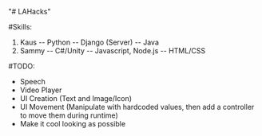 "# LAHacks" 

#Skills:
  1. Kaus 
    -- Python
    -- Django (Server)
    -- Java
  2. Sammy
    -- C#/Unity
    -- Javascript, Node.js
    -- HTML/CSS
    
#TODO:
- Speech
- Video Player
- UI Creation (Text and Image/Icon)
- UI Movement (Manipulate with hardcoded values, then add a controller to move them during runtime)
- Make it cool looking as possible
